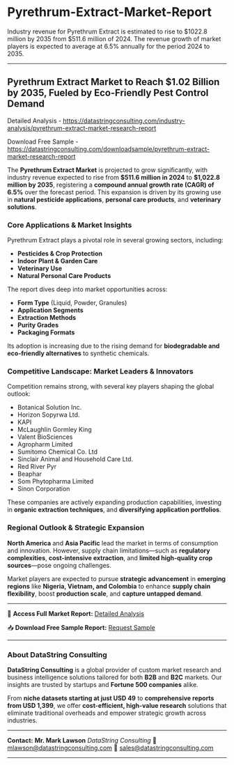 # Pyrethrum-Extract-Market-Report

Industry revenue for Pyrethrum Extract is estimated to rise to $1022.8 million by 2035 from $511.6 million of 2024. The revenue growth of market players is expected to average at 6.5% annually for the period 2024 to 2035.

---

## **Pyrethrum Extract Market to Reach \$1.02 Billion by 2035, Fueled by Eco-Friendly Pest Control Demand**

Detailed Analysis - https://datastringconsulting.com/industry-analysis/pyrethrum-extract-market-research-report

Download Free Sample - https://datastringconsulting.com/downloadsample/pyrethrum-extract-market-research-report

The **Pyrethrum Extract Market** is projected to grow significantly, with industry revenue expected to rise from **\$511.6 million in 2024** to **\$1,022.8 million by 2035**, registering a **compound annual growth rate (CAGR) of 6.5%** over the forecast period. This expansion is driven by its growing use in **natural pesticide applications**, **personal care products**, and **veterinary solutions**.

### Core Applications & Market Insights

Pyrethrum Extract plays a pivotal role in several growing sectors, including:

* **Pesticides & Crop Protection**
* **Indoor Plant & Garden Care**
* **Veterinary Use**
* **Natural Personal Care Products**

The report dives deep into market opportunities across:

* **Form Type** (Liquid, Powder, Granules)
* **Application Segments**
* **Extraction Methods**
* **Purity Grades**
* **Packaging Formats**

Its adoption is increasing due to the rising demand for **biodegradable and eco-friendly alternatives** to synthetic chemicals.

### Competitive Landscape: Market Leaders & Innovators

Competition remains strong, with several key players shaping the global outlook:

* Botanical Solution Inc.
* Horizon Sopyrwa Ltd.
* KAPI
* McLaughlin Gormley King
* Valent BioSciences
* Agropharm Limited
* Sumitomo Chemical Co. Ltd
* Sinclair Animal and Household Care Ltd.
* Red River Pyr
* Beaphar
* Som Phytopharma Limited
* Sinon Corporation

These companies are actively expanding production capabilities, investing in **organic extraction techniques**, and **diversifying application portfolios**.

### Regional Outlook & Strategic Expansion

**North America** and **Asia Pacific** lead the market in terms of consumption and innovation. However, supply chain limitations—such as **regulatory complexities**, **cost-intensive extraction**, and **limited high-quality crop sources**—pose ongoing challenges.

Market players are expected to pursue **strategic advancement** in **emerging regions** like **Nigeria, Vietnam, and Colombia** to enhance **supply chain flexibility**, boost **production scale**, and **capture untapped demand**.

---

📘 **Access Full Market Report:**
[Detailed Analysis](https://datastringconsulting.com/industry-analysis/pyrethrum-extract-market-research-report)

📥 **Download Free Sample Report:**
[Request Sample](https://datastringconsulting.com/downloadsample/pyrethrum-extract-market-research-report)

---

### **About DataString Consulting**

**DataString Consulting** is a global provider of custom market research and business intelligence solutions tailored for both **B2B** and **B2C** markets. Our insights are trusted by startups and **Fortune 500 companies** alike.

From **niche datasets starting at just USD 49** to **comprehensive reports from USD 1,399**, we offer **cost-efficient, high-value research** solutions that eliminate traditional overheads and empower strategic growth across industries.

---

**Contact:**
**Mr. Mark Lawson**
*DataString Consulting*
📧 [mlawson@datastringconsulting.com](mailto:mlawson@datastringconsulting.com)
📧 [sales@datastringconsulting.com](mailto:sales@datastringconsulting.com)

---

